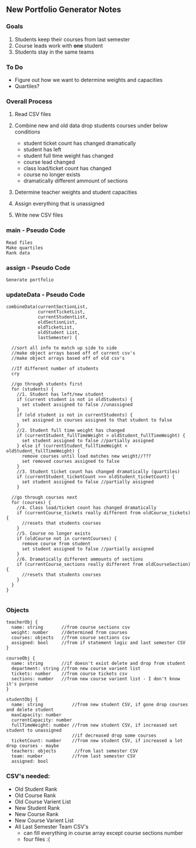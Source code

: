 ## New Portfolio Generator Notes

### Goals
1. Students keep their courses from last semester
1. Course leads work with **one** student
1. Students stay in the same teams

### To Do
* Figure out how we want to determine weights and capacities
* Quartiles?


### Overall Process
  1. Read CSV files
  
  1. Combine new and old data
    drop students courses under below conditions
    
      - student ticket count has changed dramatically
      - student has left
      - student full time weight has changed
      - course lead changed
      - class load/ticket count has changed
      - course no longer exists
      - dramatically different ammount of sections
      
  1. Determine teacher weights and student capacities
  
  1. Assign everything that is unassigned
  
  1. Write new CSV files
  
### main - Pseudo Code
```
Read files
Make quartiles
Rank data
```

### assign - Pseudo Code
```
Generate portfolio
```
### updateData - Pseudo Code
```
combineData(currentSectionList, 
            currentTicketList, 
            currentStudentList,  
            oldSectionList, 
            oldTicketList, 
            oldStudent List, 
            lastSemester) {
            
  //sort all info to match up side to side
  //make object arrays based off of current csv's
  //make object arrays based off of old csv's
  
  //If different number of students
  cry
  
  //go through students first
  for (students) {
    //1. Student has left/new student
    if (current student is not in oldStudents) {
      set student assigned to false //unassigned
    }
    if (old student is not in currentStudents) {
      set assigned in courses assigned to that student to false
    }
    //2. Student full time weight has changed
    if (currentStudent_fullTimeWeight > oldStudent_fullTimeWeight) {
      set student assigned to false //partially assigned
    } else if (currentStudent_fullTimeWeight < oldStudent_fullTimeWeight) {
      remove courses until load matches new weight//???
      set removed courses assigned to false
    }
    //3. Student ticket count has changed dramatically (quartiles)
    if (currentStudent_ticketCount >>> oldStudent_ticketCount) {
      set student assigned to false //partially assigned
    }
    
  //go through courses next
  for (courses) {
    //4. Class load/ticket count has changed dramatically
    if (currentCourse_tickets really different from oldCourse_tickets) {
      //resets that students courses
    }
    //5. Course no longer exists
    if (oldCourse not in currentCourses) {
      remove course from student
      set student assigned to false //partially assigned
    }
    //6. Dramatically different ammounts of sections
    if (currentCourse_sections really different from oldCourseSection) {
      //resets that students courses
    }
  }
}
    

```
### Objects
```
teacherObj {
  name: string       //from course sections csv
  weight: number     //determined from courses
  courses: objects   //from course sections csv
  assigned: bool     //from if statement logic and last semester CSV
}

courseObj {
  name: string       //if doesn't exist delete and drop from student
  department: string //from new course varient list
  tickets: number    //from course tickets csv
  sections: number   //from new course varient list - I don't know it's purpose
}

studentObj {
  name: string           //from new student CSV, if gone drop courses and delete student
  maxCapacity: number
  currentCapacity: number
  fullTimeWeight: number //from new student CSV, if increased set student to unassigned
                         //if decreased drop some courses
  ticketCount: number    //from new student CSV, if increased a lot drop courses - maybe
  teachers: objects       //from last semester CSV
  team: number           //from last semester CSV
  assigned: bool        
```
    
### CSV's needed:
* Old Student Rank
* Old Course Rank
* Old Course Varient List
* New Student Rank
* New Course Rank
* New Course Varient List
* All Last Semester Team CSV's
  - can fill everything in course array except course sections number
  - four files :(
